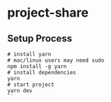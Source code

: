 # project-share

## Setup Process
```
# install yarn
# mac/linux users may need sudo
npm install -g yarn
# install dependencies
yarn
# start project
yarn dev
``
